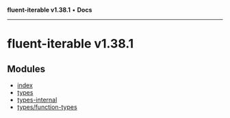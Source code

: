 **fluent-iterable v1.38.1** • **Docs**

***

# fluent-iterable v1.38.1

## Modules

- [index](index/README.md)
- [types](types/README.md)
- [types-internal](types-internal/README.md)
- [types/function-types](types/function-types/README.md)
